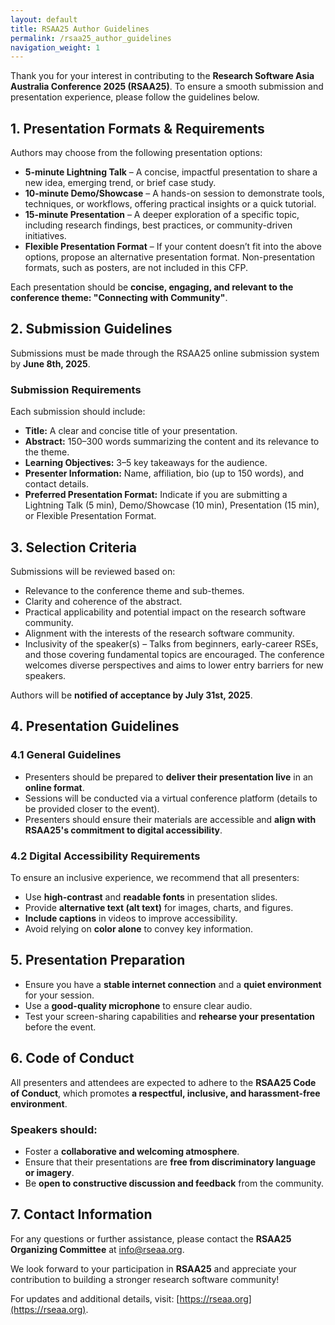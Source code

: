 ```yaml
---
layout: default
title: RSAA25 Author Guidelines
permalink: /rsaa25_author_guidelines
navigation_weight: 1
---
```


Thank you for your interest in contributing to the **Research Software Asia Australia Conference 2025 (RSAA25)**. To ensure a smooth submission and presentation experience, please follow the guidelines below.

## 1. Presentation Formats & Requirements

Authors may choose from the following presentation options:
- **5-minute Lightning Talk** – A concise, impactful presentation to share a new idea, emerging trend, or brief case study.
- **10-minute Demo/Showcase** – A hands-on session to demonstrate tools, techniques, or workflows, offering practical insights or a quick tutorial.
- **15-minute Presentation** – A deeper exploration of a specific topic, including research findings, best practices, or community-driven initiatives.
- **Flexible Presentation Format** – If your content doesn’t fit into the above options, propose an alternative presentation format. Non-presentation formats, such as posters, are not included in this CFP.

Each presentation should be **concise, engaging, and relevant to the conference theme: "Connecting with Community"**.

## 2. Submission Guidelines

Submissions must be made through the RSAA25 online submission system by **June 8th, 2025**.

### Submission Requirements

Each submission should include:
- **Title:** A clear and concise title of your presentation.
- **Abstract:** 150–300 words summarizing the content and its relevance to the theme.
- **Learning Objectives:** 3–5 key takeaways for the audience.
- **Presenter Information:** Name, affiliation, bio (up to 150 words), and contact details.
- **Preferred Presentation Format:** Indicate if you are submitting a Lightning Talk (5 min), Demo/Showcase (10 min), Presentation (15 min), or Flexible Presentation Format.

## 3. Selection Criteria

Submissions will be reviewed based on:
- Relevance to the conference theme and sub-themes.
- Clarity and coherence of the abstract.
- Practical applicability and potential impact on the research software community.
- Alignment with the interests of the research software community.
- Inclusivity of the speaker(s) – Talks from beginners, early-career RSEs, and those covering fundamental topics are encouraged. The conference welcomes diverse perspectives and aims to lower entry barriers for new speakers.

Authors will be **notified of acceptance by July 31st, 2025**.

<a id="presentation-guidelines"></a>
## 4. Presentation Guidelines

### 4.1 General Guidelines

- Presenters should be prepared to **deliver their presentation live** in an **online format**.
- Sessions will be conducted via a virtual conference platform (details to be provided closer to the event).
- Presenters should ensure their materials are accessible and **align with RSAA25's commitment to digital accessibility**.

### 4.2 Digital Accessibility Requirements

To ensure an inclusive experience, we recommend that all presenters:
- Use **high-contrast** and **readable fonts** in presentation slides.
- Provide **alternative text (alt text)** for images, charts, and figures.
- **Include captions** in videos to improve accessibility.
- Avoid relying on **color alone** to convey key information.

## 5. Presentation Preparation

- Ensure you have a **stable internet connection** and a **quiet environment** for your session.
- Use a **good-quality microphone** to ensure clear audio.
- Test your screen-sharing capabilities and **rehearse your presentation** before the event.

## 6. Code of Conduct

All presenters and attendees are expected to adhere to the **RSAA25 Code of Conduct**, which promotes **a respectful, inclusive, and harassment-free environment**.

### Speakers should:

- Foster a **collaborative and welcoming atmosphere**.
- Ensure that their presentations are **free from discriminatory language or imagery**.
- Be **open to constructive discussion and feedback** from the community.

## 7. Contact Information

For any questions or further assistance, please contact the **RSAA25 Organizing Committee** at info@rseaa.org.

We look forward to your participation in **RSAA25** and appreciate your contribution to building a stronger research software community!

For updates and additional details, visit: [https://rseaa.org](https://rseaa.org).
